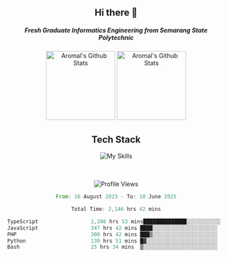 <div align="center">
  <h2>Hi there 👋</h2>

  <h5>Fresh Graduate Informatics Engineering from Semarang State Polytechnic</h5>

  <img
    height="160"
    alt="Aromal's Github Stats"
    src="https://github-readme-stats.vercel.app/api?username=dafariski77&show_icons=true&theme=tokyonight&count_private=true"
  />
  <img
    alt="Aromal's Github Stats"
    height="160"
    src="https://github-readme-stats.vercel.app/api/top-langs/?username=dafariski77&layout=compact&theme=tokyonight"
  />

  <h2>Tech Stack</h2>
  
![My Skills](https://simpleskill.icons.workers.dev/svg?i=typescript,next.js,react,tailwindcss,shadcnui,reactquery,prisma,socketdotio,zod)

  <br /><br />
  <img src="https://komarev.com/ghpvc/?username=dafariski77&abbreviated=true" alt="Profile Views">
    
  <!--START_SECTION:waka-->

```rust
From: 16 August 2023 - To: 10 June 2025

Total Time: 2,146 hrs 42 mins

TypeScript                 1,206 hrs 53 mins██████████████░░░░░░░░░░░   55.79 %
JavaScript                 347 hrs 42 mins ████░░░░░░░░░░░░░░░░░░░░░   16.07 %
PHP                        300 hrs 42 mins ███▒░░░░░░░░░░░░░░░░░░░░░   13.90 %
Python                     130 hrs 51 mins █▓░░░░░░░░░░░░░░░░░░░░░░░   06.05 %
Bash                       25 hrs 34 mins  ▒░░░░░░░░░░░░░░░░░░░░░░░░   01.18 %
```

<!--END_SECTION:waka-->
</div>
